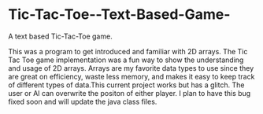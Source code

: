 Tic-Tac-Toe--Text-Based-Game-
=============================

A text based Tic-Tac-Toe game.

This was a program to get introduced and familiar with 2D arrays. 
The Tic Tac Toe game implementation was a fun way to show the understanding 
and usage of 2D arrays. Arrays are my favorite data types to use since they
are great on efficiency, waste less memory, and makes it easy to keep track 
of different types of data.This current project works but has a glitch.
The user or AI can overwrite the positon of either player. I plan to have this
bug fixed soon and will update the java class files.
